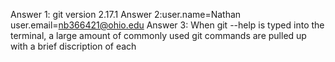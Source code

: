 Answer 1: git version 2.17.1
Answer 2:user.name=Nathan
	user.email=nb366421@ohio.edu
Answer 3: When git --help is typed into the terminal, a large amount of commonly used git commands are pulled up with a brief discription of each

